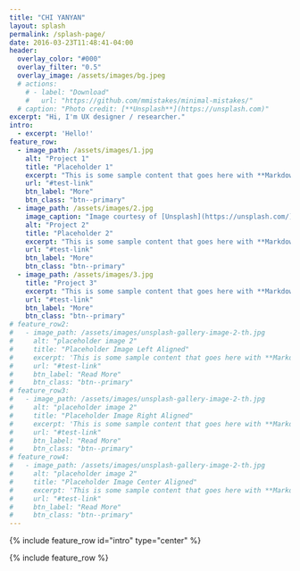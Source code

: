 ```yaml
---
title: "CHI YANYAN"
layout: splash
permalink: /splash-page/
date: 2016-03-23T11:48:41-04:00
header:
  overlay_color: "#000"
  overlay_filter: "0.5"
  overlay_image: /assets/images/bg.jpeg
  # actions:
    # - label: "Download"
    #   url: "https://github.com/mmistakes/minimal-mistakes/"
  # caption: "Photo credit: [**Unsplash**](https://unsplash.com)"
excerpt: "Hi, I'm UX designer / researcher."
intro: 
  - excerpt: 'Hello!'
feature_row:
  - image_path: /assets/images/1.jpg
    alt: "Project 1"
    title: "Placeholder 1"
    excerpt: "This is some sample content that goes here with **Markdown** formatting."
    url: "#test-link"
    btn_label: "More"
    btn_class: "btn--primary"
  - image_path: /assets/images/2.jpg
    image_caption: "Image courtesy of [Unsplash](https://unsplash.com/)"
    alt: "Project 2"
    title: "Placeholder 2"
    excerpt: "This is some sample content that goes here with **Markdown** formatting."
    url: "#test-link"
    btn_label: "More"
    btn_class: "btn--primary"
  - image_path: /assets/images/3.jpg
    title: "Project 3"
    excerpt: "This is some sample content that goes here with **Markdown** formatting."
    url: "#test-link"
    btn_label: "More"
    btn_class: "btn--primary"
# feature_row2:
#   - image_path: /assets/images/unsplash-gallery-image-2-th.jpg
#     alt: "placeholder image 2"
#     title: "Placeholder Image Left Aligned"
#     excerpt: 'This is some sample content that goes here with **Markdown** formatting. Left aligned with `type="left"`'
#     url: "#test-link"
#     btn_label: "Read More"
#     btn_class: "btn--primary"
# feature_row3:
#   - image_path: /assets/images/unsplash-gallery-image-2-th.jpg
#     alt: "placeholder image 2"
#     title: "Placeholder Image Right Aligned"
#     excerpt: 'This is some sample content that goes here with **Markdown** formatting. Right aligned with `type="right"`'
#     url: "#test-link"
#     btn_label: "Read More"
#     btn_class: "btn--primary"
# feature_row4:
#   - image_path: /assets/images/unsplash-gallery-image-2-th.jpg
#     alt: "placeholder image 2"
#     title: "Placeholder Image Center Aligned"
#     excerpt: 'This is some sample content that goes here with **Markdown** formatting. Centered with `type="center"`'
#     url: "#test-link"
#     btn_label: "Read More"
#     btn_class: "btn--primary"
---
```


{% include feature_row id="intro" type="center" %}

{% include feature_row %}

<!-- {% include feature_row id="feature_row2" type="left" %}

{% include feature_row id="feature_row3" type="right" %}

{% include feature_row id="feature_row4" type="center" %} -->